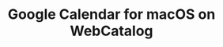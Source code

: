 ---
name: Google Calendar
category: Productivity
title: Google Calendar for macOS on WebCatalog
key: google-calendar
fullUrl: 'https://calendar.google.com'
hostname: calendar.google.com

---